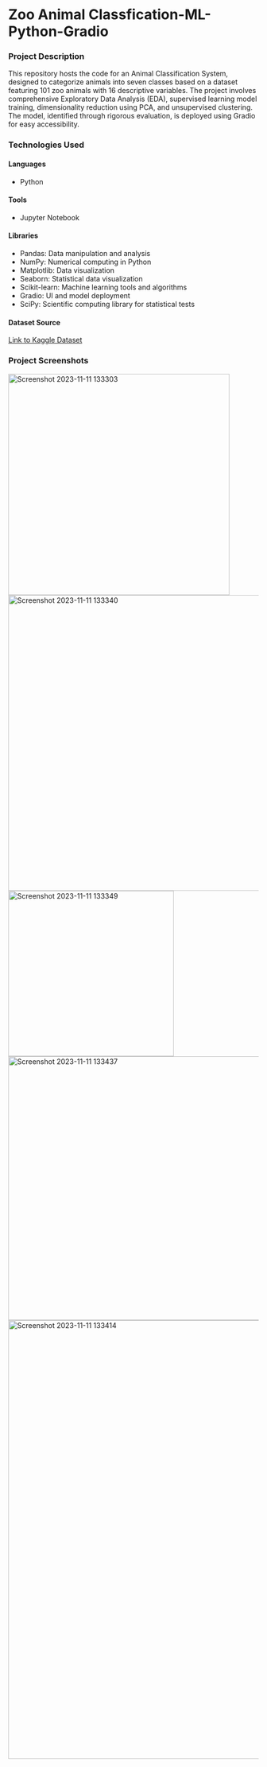 # Zoo Animal Classfication-ML-Python-Gradio

### Project Description
This repository hosts the code for an Animal Classification System, designed to categorize animals into seven classes based on a dataset featuring 101 zoo animals with 16 descriptive variables. The project involves comprehensive Exploratory Data Analysis (EDA), supervised learning model training, dimensionality reduction using PCA, and unsupervised clustering. The model, identified through rigorous evaluation, is deployed using Gradio for easy accessibility.

### Technologies Used

#### Languages
- Python

#### Tools
- Jupyter Notebook

#### Libraries
- Pandas: Data manipulation and analysis
- NumPy: Numerical computing in Python
- Matplotlib: Data visualization
- Seaborn: Statistical data visualization
- Scikit-learn: Machine learning tools and algorithms
- Gradio: UI and model deployment
- SciPy: Scientific computing library for statistical tests

#### Dataset Source
[Link to Kaggle Dataset](https://www.kaggle.com/datasets/uciml/zoo-animal-classification)

### Project Screenshots
<img width="445" alt="Screenshot 2023-11-11 133303" src="https://github.com/poorva-r/Zoo-Animal-Classfication-ML-Python-Gradio/assets/85826531/f6277f08-0ea8-481e-9804-6be75b17a6ac">
<br>
<img width="595" alt="Screenshot 2023-11-11 133340" src="https://github.com/poorva-r/Zoo-Animal-Classfication-ML-Python-Gradio/assets/85826531/419294a3-5025-4b11-9768-b2a5d56f8c4a">
<br>
<img width="333" alt="Screenshot 2023-11-11 133349" src="https://github.com/poorva-r/Zoo-Animal-Classfication-ML-Python-Gradio/assets/85826531/74ee8315-c8d2-4df9-aa78-9fc927ba59b2">
<br>
<img width="531" alt="Screenshot 2023-11-11 133437" src="https://github.com/poorva-r/Zoo-Animal-Classfication-ML-Python-Gradio/assets/85826531/bb7d61ba-7d21-4073-86af-e2563eb7ea0b">
<br>
<img width="883" alt="Screenshot 2023-11-11 133414" src="https://github.com/poorva-r/Zoo-Animal-Classfication-ML-Python-Gradio/assets/85826531/51167cba-0413-404c-bca4-1a562da07abc">

